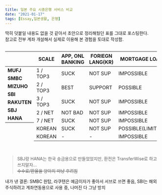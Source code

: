 ```yaml
---
title: 일본 주요 시중은행 서비스 비교
date: "2021-01-17"
tags: [Essay,일본생활, 은행]
---
```

<style>
    .highlighter {
        background-color: var(--color-indigo);
        color: var(--color-yellow);
    }
</style>


딱히 덧붙일 내용도 없을 것 같아서 초안으로 정리해뒀던 표를 그대로 포스팅한다.  
참고로 전부 계좌 개설해서 실제로 이용해 본 경험을 토대로 작성함.
<div style="display:flex;margin-right:0.5rem;">
<div>

|<br/><br/>|
|---|
|**MUFJ**|
|**SMBC**|
|**MIZUHO**|
|**SBI**|
|**RAKUTEN**|
|**SBJ**|
|**HANA**|
</div>
<div style="overflow-x:scroll">

|SCALE|APP, ONL BANKING|FORIEGN LANG(KR)|MORTGAGE LOAN|IMPRESSION|PAPER FREE|SEC CARD|
|---|---|---|---|---|---|---|
|1 / TOP3|SUCK|NOT SUP|IMPOSSIBLE|OLD|Y|PLASTIC|
|2 / TOP3|<span class="highlighter">BEST</span>|<span class="highlighter">SUPPORT</span>|<span class="highlighter">POSSIBLE</span>|FRESH|Y|-|
|3 / TOP3|SUCK|NOT SUP|IMPOSSIBLE|OLD|N|PAPER|
|2 / NET|<span class="highlighter">NOT BAD</span>|NOT SUP|IMPOSSIBLE|RISING|Y|PLASTIC|
|7 / NET|SUCK|NOT SUP|IMPOSSIBLE|YOUNG|Y|PLASTIC|
|KOREAN|SUCK|NOT SUP|POSSIBLE(LIMITED)|NO BENF|N|PAPER|
|KOREAN|-|-|IMPOSSIBLE|NO BENF|-|-|
</div>
</div>
<br/>

> SBJ랑 HANA는 한국 송금용으로 만들었었지만, 환전은 TransferWise로 하고 쓰지말자...  
~~수수료/환율을 양아치 마냥 후려침~~

내가 낸 결론:
SMBC 원탑, 라쿠텐은 예금이자가 좋아서 서브로 쓰면 좋음, SBI는 해외주식하려고 계좌연동용으로 사용 중, 나머진 다 그냥 방치
